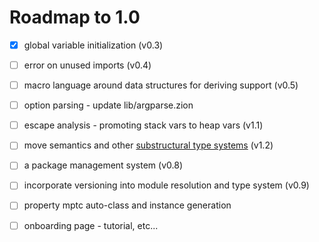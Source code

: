 # Roadmap to 1.0

- [x] global variable initialization (v0.3)
- [ ] error on unused imports (v0.4)
- [ ] macro language around data structures for deriving support (v0.5)
- [ ] option parsing - update lib/argparse.zion
- [ ] escape analysis - promoting stack vars to heap vars (v1.1)
- [ ] move semantics and other [substructural type systems](https://en.wikipedia.org/wiki/Substructural_type_system) (v1.2)
- [ ] a package management system (v0.8)
- [ ] incorporate versioning into module resolution and type system (v0.9)
- [ ] property mptc auto-class and instance generation
- [ ] onboarding page - tutorial, etc...

